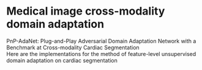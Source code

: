# Medical image cross-modality domain adaptation
PnP-AdaNet: Plug-and-Play Adversarial Domain Adaptation Network with a Benchmark at Cross-modality Cardiac Segmentation <br />
Here are the implementations for the method of feature-level unsupervised domain adaptation on cardiac segmentation
